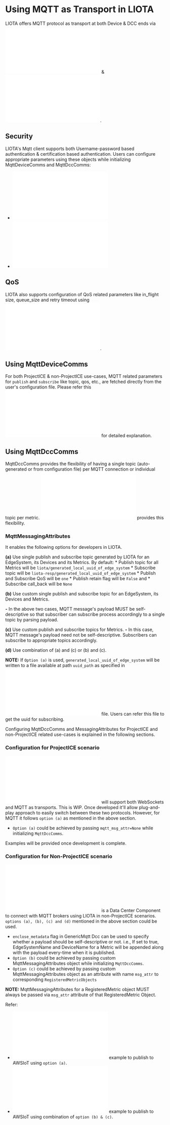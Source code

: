 # Using MQTT as Transport in LIOTA

LIOTA offers MQTT protocol as transport at both Device & DCC ends via ![MqttDeviceComms](liota/device_comms/mqtt_device_comms.py) & ![MqttDccComms](liota/dcc_comms/mqtt_dcc_comms.py).

## Security
LIOTA's Mqtt client supports both Username-password based authentication & certification based authentication.  Users can configure appropriate parameters using these objects
while initializing MqttDeviceComms and MqttDccComms:

* ![EdgeSystemIdentity & RemoteSystemIdentity](liota/lib/identity/identity.py)
* ![TLSConf](liota/lib/identity/tls_conf.py)

## QoS
LIOTA also supports configuration of QoS related parameters like in_flight size, queue_size and retry timeout using ![QoSDetails](liota/lib/transports/mqtt.py).

## Using MqttDeviceComms

For both ProjectICE & non-ProjectICE use-cases, MQTT related parameters for `publish` and `subscribe` like topic, qos, etc., are fetched directly from the user's
configuration file.  Please refer this ![example](examples/mqtt/iot_cc/iotcc_simulated_mqtt.py) for detailed explanation.


## Using MqttDccComms

MqttDccComms provides the flexibility of having a single topic (auto-generated or from configuration file) per MQTT connection or individual topic per metric. ![MqttMessagingAttributes](liota/lib/transports/mqtt.py)
provides this flexibility.

### MqttMessagingAttributes

It enables the following options for developers in LIOTA.

**(a)** Use single publish and subscribe topic generated by LIOTA for an EdgeSystem, its Devices and its Metrics. By default:
        * Publish topic for all Metrics will be `liota/generated_local_uuid_of_edge_system`
        * Subscribe topic will be `liota-resp/generated_local_uuid_of_edge_system`
        * Publish and Subscribe QoS will be `one`
        * Publish retain flag will be `False` and
        * Subscribe call_back will be `None`

**(b)** Use custom single publish and subscribe topic for an EdgeSystem, its Devices and Metrics.

**-** In the above two cases, MQTT message's payload MUST be self-descriptive so that subscriber can subscribe process accordingly to a single topic by parsing payload.

**(c)** Use custom publish and subscribe topics for Metrics.
     **-** In this case, MQTT message's payload need not be self-descriptive.  Subscribers can subscribe to appropriate topics accordingly.

**(d)** Use combination of (a) and (c) or (b) and (c).


**NOTE:** If `Option (a)` is used, `generated_local_uuid_of_edge_system` will be written to a file available at path `uuid_path` as specified in ![liota.conf](config/liota.conf) file.
Users can refer this file to get the uuid for subscribing.


Configuring MqttDccComms and MessagingAttributes for ProjectICE and non-ProjectICE related use-cases is explained in the following sections.

### Configuration for ProjectICE scenario
![IoTCC DCC](liota/dccs/iotcc.py) will support both WebSockets and MQTT as transports.  This is WIP.  Once developed it'll allow plug-and-play approach to easily switch between these two protocols.  However, for MQTT
it follows `option (a)` as mentioned in the above section.
* `Option (a)` could be achieved by passing `mqtt_msg_attr=None` while initializing `MqttDccComms`.

Examples will be provided once development is complete.


### Configuration for Non-ProjectICE scenario
![GenericMqtt DCC](liota/dccs/generic_mqtt.py) is a Data Center Component to connect with MQTT brokers using LIOTA in non-ProjectICE scenarios.  `options (a), (b), (c) and (d)` mentioned in the above section
could be used.
* `enclose_metadata` flag in GenericMqtt Dcc can be used to specify whether a payload should be self-descriptive or not. i.e., If set to true, EdgeSystemName and DeviceName for a Metric will be appended
along with the payload every-time when it is published.
* `Option (b)` could be achieved by passing custom MqttMessagingAttributes object while initializing `MqttDccComms`.
* `Option (c)` could be achieved by passing custom MqttMessagingAttributes object as an attribute with name `msg_attr` to corresponding `RegisteredMetricObjects`

**NOTE:** MqttMessagingAttributes for a RegisteredMetric object MUST always be passed via `msg_attr` attribute of that RegisteredMetric Object.

Refer:
* ![aws_auto_gen](examples/mqtt/aws_iot/simulated_home_auto_gen_topic.py) example to publish to AWSIoT using `option (a)`.
* ![aws_topic_per_metric](examples/mqtt/aws_iot/simulated_home_auto_gen_topic.py) example to publish to AWSIoT using combination of `option (b) & (c)`.
